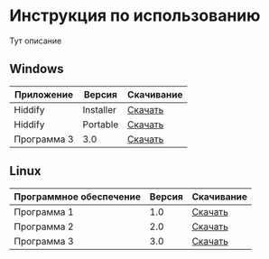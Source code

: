 # Инструкция по использованию

Тут описание

## Windows

| Приложение | Версия | Скачивание |
|------------------------|--------|------------|
| Hiddify            | Installer    | [Скачать](ссылка_для_скачивания) |
| Hiddify            | Portable    | [Скачать](ссылка_для_скачивания) |
| Программа 3            | 3.0    | [Скачать](ссылка_для_скачивания) |

## Linux

| Программное обеспечение | Версия | Скачивание |
|------------------------|--------|------------|
| Программа 1            | 1.0    | [Скачать](ссылка_для_скачивания) |
| Программа 2            | 2.0    | [Скачать](ссылка_для_скачивания) |
| Программа 3            | 3.0    | [Скачать](ссылка_для_скачивания) |
